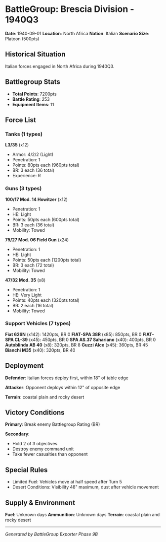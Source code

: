 # BattleGroup: Brescia Division - 1940Q3

**Date**: 1940-09-01
**Location**: North Africa
**Nation**: Italian
**Scenario Size**: Platoon (500pts)

## Historical Situation

Italian forces engaged in North Africa during 1940Q3.

## Battlegroup Stats

- **Total Points**: 7200pts
- **Battle Rating**: 253
- **Equipment Items**: 11

## Force List

### Tanks (1 types)

**L3/35** (x12)
- Armor: 4/2/2 (Light)
- Penetration: 1
- Points: 80pts each (960pts total)
- BR: 3 each (36 total)
- Experience: R

### Guns (3 types)

**100/17 Mod. 14 Howitzer** (x12)
- Penetration: 1
- HE: Light
- Points: 50pts each (600pts total)
- BR: 3 each (36 total)
- Mobility: Towed

**75/27 Mod. 06 Field Gun** (x24)
- Penetration: 1
- HE: Light
- Points: 50pts each (1200pts total)
- BR: 3 each (72 total)
- Mobility: Towed

**47/32 Mod. 35** (x8)
- Penetration: 1
- HE: Very Light
- Points: 40pts each (320pts total)
- BR: 2 each (16 total)
- Mobility: Towed

### Support Vehicles (7 types)

**Fiat 626N** (x142): 1420pts, BR 0
**FIAT-SPA 38R** (x85): 850pts, BR 0
**FIAT-SPA CL-39** (x45): 450pts, BR 0
**SPA AS.37 Sahariano** (x40): 400pts, BR 0
**Autoblinda AB 40** (x8): 320pts, BR 8
**Guzzi Alce** (x45): 360pts, BR 45
**Bianchi M35** (x40): 320pts, BR 40

## Deployment

**Defender**: Italian forces deploy first, within 18" of table edge

**Attacker**: Opponent deploys within 12" of opposite edge

**Terrain**: coastal plain and rocky desert

## Victory Conditions

**Primary**: Break enemy Battlegroup Rating (BR)

**Secondary**:
- Hold 2 of 3 objectives
- Destroy enemy command unit
- Take fewer casualties than opponent

## Special Rules

- Limited Fuel: Vehicles move at half speed after Turn 5
- Desert Conditions: Visibility 48" maximum, dust after vehicle movement

## Supply & Environment

**Fuel**: Unknown days
**Ammunition**: Unknown days
**Terrain**: coastal plain and rocky desert

---

*Generated by BattleGroup Exporter Phase 9B*
